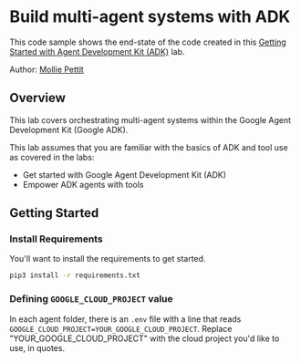 # Build multi-agent systems with ADK

This code sample shows the end-state of the code created in this [Getting Started with Agent Development Kit (ADK)](https://www.cloudskillsboost.google/catalog_lab/32017) lab. 

Author: [Mollie Pettit](https://github.com/molliemarie)

## Overview

This lab covers orchestrating multi-agent systems within the Google Agent Development Kit (Google ADK).

This lab assumes that you are familiar with the basics of ADK and tool use as covered in the labs:

- Get started with Google Agent Development Kit (ADK)
- Empower ADK agents with tools

## Getting Started

### Install Requirements

You'll want to install the requirements to get started. 

```bash
pip3 install -r requirements.txt
```

### Defining `GOOGLE_CLOUD_PROJECT` value

In each agent folder, there is an `.env` file with a line that reads `GOOGLE_CLOUD_PROJECT=YOUR_GOOGLE_CLOUD_PROJECT`. Replace "YOUR_GOOGLE_CLOUD_PROJECT" with the cloud project you'd like to use, in quotes.

